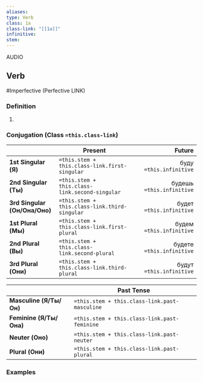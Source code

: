 ```yaml
---
aliases: 
type: Verb
class: 1a
class-link: "[[1a]]"
infinitive: 
stem: 
---
```

AUDIO
## Verb
#Imperfective (Perfective LINK)

### Definition
1.

### Conjugation (Class `=this.class-link`)
| | Present | Future |
|-|-|-:|
|**1st Singular (Я)**|`=this.stem + this.class-link.first-singular`|буду `=this.infinitive`|
|**2nd Singular (Ты)**|`=this.stem + this.class-link.second-singular`|будешь `=this.infinitive`|
|**3rd Singular (Он/Она/Оно)**|`=this.stem + this.class-link.third-singular`|будет `=this.infinitive`|
|**1st Plural (Мы)**|`=this.stem + this.class-link.first-plural`|будем `=this.infinitive`|
|**2nd Plural (Вы)**|`=this.stem + this.class-link.second-plural`|будете `=this.infinitive`|
|**3rd Plural (Они)**|`=this.stem + this.class-link.third-plural`|будут `=this.infinitive`|

|| Past Tense |
|-|-|
|**Masculine (Я/Ты/Он)**|`=this.stem + this.class-link.past-masculine`|
|**Feminine (Я/Ты/Она)**|`=this.stem + this.class-link.past-feminine`|
|**Neuter (Оно)**|`=this.stem + this.class-link.past-neuter`|
|**Plural (Они)**|`=this.stem + this.class-link.past-plural`|

### Examples
